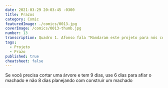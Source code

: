 ```yaml
---
date: 2021-03-29 20:03:45 -0300
title: Prazos
category: Comic
featuredImage: ./comics/0013.jpg
coverImage: /comics/0013-thumb.jpg
number: 13
transcription: Quadro 1. Afonso fala "Mandaram este projeto para nós com uma quinzena para entrega". Quadro 2. Msone fala "Mas com essas especificações vamos demorar uns 3 meses". Quadro 3. Afonso fala "Não podemos, ele é urgente e já passou 6 meses em planejamento".
tags:
  - Projeto
  - Prazo
published: true
cheatsheet: false
---
```


Se você precisa cortar uma árvore e tem 9 dias, use 6 dias para afiar o machado e não 8 dias planejando com construir um machado

